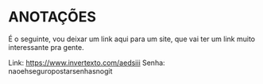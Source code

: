 # ANOTAÇÕES

É o seguinte, vou deixar um link aqui para um site, que vai ter um link muito interessante pra gente.

Link: https://www.invertexto.com/aedsiii
Senha: naoehseguropostarsenhasnogit